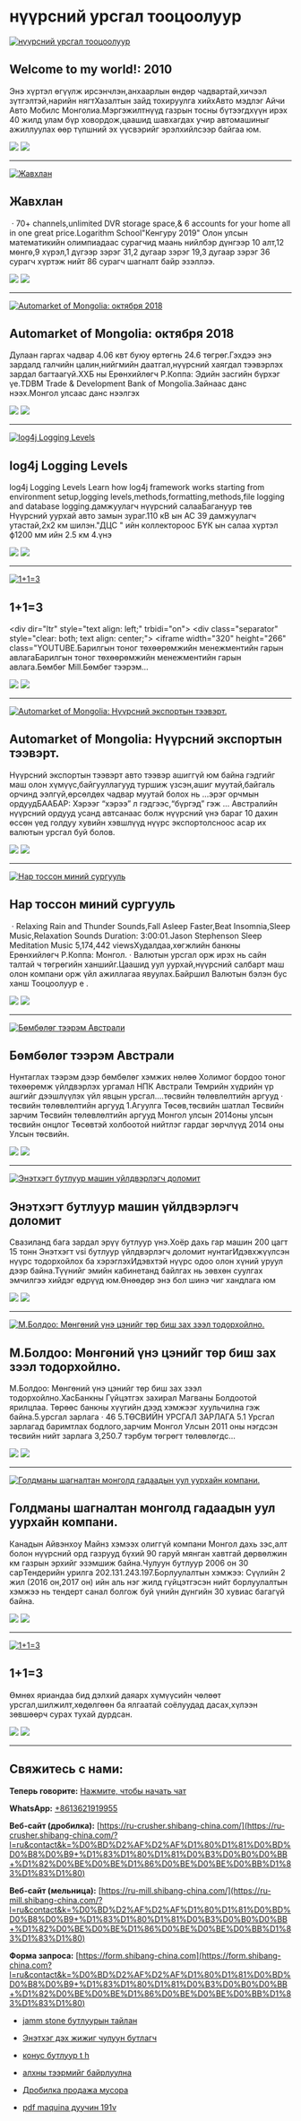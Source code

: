 # нүүрсний урсгал тооцоолуур

<a href="https://swt.shibang-china.com/?l=ru&img&k=%D0%BD%D2%AF%D2%AF%D1%80%D1%81%D0%BD%D0%B8%D0%B9+%D1%83%D1%80%D1%81%D0%B3%D0%B0%D0%BB+%D1%82%D0%BE%D0%BE%D1%86%D0%BE%D0%BE%D0%BB%D1%83%D1%83%D1%80" target="_blank">![нүүрсний урсгал тооцоолуур](http://static.shibang-china.com/all-800x300/1465.jpg)</a>

## Welcome to my world!: 2010
Энэ хүртэл өгүүлж ирсэнчлэн,анхаарлын өндөр чадвартай,хичээл зүтгэлтэй,нарийн нягтХазалтын зайд тохируулга хийхАвто мэдлэг Айчи Авто Мобилс Монголиа.Мэргэжилтнүүд газрын тосны бүтээгдхүүн ирэх 40 жилд улам бүр ховордож,цаашид шавхагдах учир автомашиныг ажиллуулах өөр түлшний эх үүсвэрийг эрэлхийлсээр байгаа юм.


<a href="https://whatsapp.shibangsoft.com/WhatsApp.php" target="_blank" title="WhatsApp">![](http://static.shibang-china.com/icon/whatsapp.png)</a> <a href="https://swt.shibang-china.com/?l=ru&icon&k=%D0%BD%D2%AF%D2%AF%D1%80%D1%81%D0%BD%D0%B8%D0%B9+%D1%83%D1%80%D1%81%D0%B3%D0%B0%D0%BB+%D1%82%D0%BE%D0%BE%D1%86%D0%BE%D0%BE%D0%BB%D1%83%D1%83%D1%80" target="_blank">![](http://static.shibang-china.com/icon/chat-ru.png)</a>

---

<a href="https://swt.shibang-china.com/?l=ru&img&k=%D0%BD%D2%AF%D2%AF%D1%80%D1%81%D0%BD%D0%B8%D0%B9+%D1%83%D1%80%D1%81%D0%B3%D0%B0%D0%BB+%D1%82%D0%BE%D0%BE%D1%86%D0%BE%D0%BE%D0%BB%D1%83%D1%83%D1%80" target="_blank">![Жавхлан](http://static.shibang-china.com/all-800x300/544.jpg)</a>

## Жавхлан
&nbsp;&#0183;&#32;70+ channels,unlimited DVR storage space,&amp; 6 accounts for your home all in one great price.Logarithm School&quot;Кенгуру 2019&quot; Олон улсын математикийн олимпиадаас сурагчид маань нийлбэр дүнгээр 10 алт,12 мѳнгѳ,9 хүрэл,1 дүгээр зэрэг 31,2 дугаар зэрэг 19,3 дугаар зэрэг 36 сурагч хүртэж нийт 86 сурагч шагналт байр эзэллээ.


<a href="https://whatsapp.shibangsoft.com/WhatsApp.php" target="_blank" title="WhatsApp">![](http://static.shibang-china.com/icon/whatsapp.png)</a> <a href="https://swt.shibang-china.com/?l=ru&icon&k=%D0%BD%D2%AF%D2%AF%D1%80%D1%81%D0%BD%D0%B8%D0%B9+%D1%83%D1%80%D1%81%D0%B3%D0%B0%D0%BB+%D1%82%D0%BE%D0%BE%D1%86%D0%BE%D0%BE%D0%BB%D1%83%D1%83%D1%80" target="_blank">![](http://static.shibang-china.com/icon/chat-ru.png)</a>

---

<a href="https://swt.shibang-china.com/?l=ru&img&k=%D0%BD%D2%AF%D2%AF%D1%80%D1%81%D0%BD%D0%B8%D0%B9+%D1%83%D1%80%D1%81%D0%B3%D0%B0%D0%BB+%D1%82%D0%BE%D0%BE%D1%86%D0%BE%D0%BE%D0%BB%D1%83%D1%83%D1%80" target="_blank">![Automarket of Mongolia: октября 2018](http://static.shibang-china.com/all-800x300/392.jpg)</a>

## Automarket of Mongolia: октября 2018
Дулаан гаргах чадвар 4.06 квт буюу өртөгнь 24.6 төгрөг.Гэхдээ энэ зардалд галчийн цалин,нийгмийн даатгал,нүүрсний хаягдал тээвэр&#173;лэх зардал багтаагүй.ХХБ ны Ерөнхийлөгч Р.Коппа: Эдийн засгийн бүрхэг үе.TDBM Trade &amp; Development Bank of Mongolia.Зайнаас данс нээх.Монгол улсаас данс нээлгэх


<a href="https://whatsapp.shibangsoft.com/WhatsApp.php" target="_blank" title="WhatsApp">![](http://static.shibang-china.com/icon/whatsapp.png)</a> <a href="https://swt.shibang-china.com/?l=ru&icon&k=%D0%BD%D2%AF%D2%AF%D1%80%D1%81%D0%BD%D0%B8%D0%B9+%D1%83%D1%80%D1%81%D0%B3%D0%B0%D0%BB+%D1%82%D0%BE%D0%BE%D1%86%D0%BE%D0%BE%D0%BB%D1%83%D1%83%D1%80" target="_blank">![](http://static.shibang-china.com/icon/chat-ru.png)</a>

---

<a href="https://swt.shibang-china.com/?l=ru&img&k=%D0%BD%D2%AF%D2%AF%D1%80%D1%81%D0%BD%D0%B8%D0%B9+%D1%83%D1%80%D1%81%D0%B3%D0%B0%D0%BB+%D1%82%D0%BE%D0%BE%D1%86%D0%BE%D0%BE%D0%BB%D1%83%D1%83%D1%80" target="_blank">![log4j Logging Levels](http://static.shibang-china.com/all-800x300/295.jpg)</a>

## log4j Logging Levels
log4j Logging Levels Learn how log4j framework works starting from environment setup,logging levels,methods,formatting,methods,file logging and database logging.дамжуулагч нүүрсний салааБагануур төв Нүүрсний уурхай авто замын зураг.110 кВ ын АС 39 дамжуулагч утастай,2х2 км шилэн.&quot;ДЦС &quot; ийн коллектороос БҮК ын салаа хүртэл ф1200 мм ийн 2.5 км 4.үнэ


<a href="https://whatsapp.shibangsoft.com/WhatsApp.php" target="_blank" title="WhatsApp">![](http://static.shibang-china.com/icon/whatsapp.png)</a> <a href="https://swt.shibang-china.com/?l=ru&icon&k=%D0%BD%D2%AF%D2%AF%D1%80%D1%81%D0%BD%D0%B8%D0%B9+%D1%83%D1%80%D1%81%D0%B3%D0%B0%D0%BB+%D1%82%D0%BE%D0%BE%D1%86%D0%BE%D0%BE%D0%BB%D1%83%D1%83%D1%80" target="_blank">![](http://static.shibang-china.com/icon/chat-ru.png)</a>

---

<a href="https://swt.shibang-china.com/?l=ru&img&k=%D0%BD%D2%AF%D2%AF%D1%80%D1%81%D0%BD%D0%B8%D0%B9+%D1%83%D1%80%D1%81%D0%B3%D0%B0%D0%BB+%D1%82%D0%BE%D0%BE%D1%86%D0%BE%D0%BE%D0%BB%D1%83%D1%83%D1%80" target="_blank">![1+1=3](http://static.shibang-china.com/all-800x300/364.jpg)</a>

## 1+1=3
&lt;div dir=&quot;ltr&quot; style=&quot;text align: left;&quot; trbidi=&quot;on&quot;&gt; &lt;div class=&quot;separator&quot; style=&quot;clear: both; text align: center;&quot;&gt; &lt;iframe width=&quot;320&quot; height=&quot;266&quot; class=&quot;YOUTUBE.Барилгын тоног төхөөрөмжийн менежментийн гарын авлагаБарилгын тоног төхөөрөмжийн менежментийн гарын авлага.Бөмбөг Mill.Бөмбөг тээрэм…


<a href="https://whatsapp.shibangsoft.com/WhatsApp.php" target="_blank" title="WhatsApp">![](http://static.shibang-china.com/icon/whatsapp.png)</a> <a href="https://swt.shibang-china.com/?l=ru&icon&k=%D0%BD%D2%AF%D2%AF%D1%80%D1%81%D0%BD%D0%B8%D0%B9+%D1%83%D1%80%D1%81%D0%B3%D0%B0%D0%BB+%D1%82%D0%BE%D0%BE%D1%86%D0%BE%D0%BE%D0%BB%D1%83%D1%83%D1%80" target="_blank">![](http://static.shibang-china.com/icon/chat-ru.png)</a>

---

<a href="https://swt.shibang-china.com/?l=ru&img&k=%D0%BD%D2%AF%D2%AF%D1%80%D1%81%D0%BD%D0%B8%D0%B9+%D1%83%D1%80%D1%81%D0%B3%D0%B0%D0%BB+%D1%82%D0%BE%D0%BE%D1%86%D0%BE%D0%BE%D0%BB%D1%83%D1%83%D1%80" target="_blank">![Automarket of Mongolia: Нүүрсний экспортын тээвэрт.](http://static.shibang-china.com/all-800x300/648.jpg)</a>

## Automarket of Mongolia: Нүүрсний экспортын тээвэрт.
Нүүрсний экспортын тээвэрт авто тээвэр ашиггүй юм байна гэдгийг маш олон хүмүүс,байгууллагууд туршиж үзсэн,ашиг муутай,байгаль орчинд ээлгүй,өрсөлдөх чадвар муутай болох нь …эрэг орчмын ордуудБААБАР: Хэрээг “хэрээ” л гэдгээс,“бүргэд” гэж … Австралийн нүүрсний ордууд усанд автсанаас болж нүүрсний үнэ бараг 10 дахин өссөн үед голдуу хувийн хэвшлүүд нүүрс экспортолсноос асар их валютын урсгал буй болов.


<a href="https://whatsapp.shibangsoft.com/WhatsApp.php" target="_blank" title="WhatsApp">![](http://static.shibang-china.com/icon/whatsapp.png)</a> <a href="https://swt.shibang-china.com/?l=ru&icon&k=%D0%BD%D2%AF%D2%AF%D1%80%D1%81%D0%BD%D0%B8%D0%B9+%D1%83%D1%80%D1%81%D0%B3%D0%B0%D0%BB+%D1%82%D0%BE%D0%BE%D1%86%D0%BE%D0%BE%D0%BB%D1%83%D1%83%D1%80" target="_blank">![](http://static.shibang-china.com/icon/chat-ru.png)</a>

---

<a href="https://swt.shibang-china.com/?l=ru&img&k=%D0%BD%D2%AF%D2%AF%D1%80%D1%81%D0%BD%D0%B8%D0%B9+%D1%83%D1%80%D1%81%D0%B3%D0%B0%D0%BB+%D1%82%D0%BE%D0%BE%D1%86%D0%BE%D0%BE%D0%BB%D1%83%D1%83%D1%80" target="_blank">![Нар тоссон миний сургууль](http://static.shibang-china.com/all-800x300/76.jpg)</a>

## Нар тоссон миний сургууль
&nbsp;&#0183;&#32;Relaxing Rain and Thunder Sounds,Fall Asleep Faster,Beat Insomnia,Sleep Music,Relaxation Sounds Duration: 3:00:01.Jason Stephenson Sleep Meditation Music 5,174,442 viewsХудалдаа,хөгжлийн банкны Ерөнхийлөгч Р.Коппа: Монгол.&nbsp;&#0183;&#32;Валютын урсгал орж ирэх нь сайн талтай ч төгрөгийн ханшийг.Цаашид уул уурхай,нүүрсний салбарт маш олон компани орж үйл ажиллагаа явуулах.Байршил Валютын бэлэн бус ханш Тооцоолуур е .


<a href="https://whatsapp.shibangsoft.com/WhatsApp.php" target="_blank" title="WhatsApp">![](http://static.shibang-china.com/icon/whatsapp.png)</a> <a href="https://swt.shibang-china.com/?l=ru&icon&k=%D0%BD%D2%AF%D2%AF%D1%80%D1%81%D0%BD%D0%B8%D0%B9+%D1%83%D1%80%D1%81%D0%B3%D0%B0%D0%BB+%D1%82%D0%BE%D0%BE%D1%86%D0%BE%D0%BE%D0%BB%D1%83%D1%83%D1%80" target="_blank">![](http://static.shibang-china.com/icon/chat-ru.png)</a>

---

<a href="https://swt.shibang-china.com/?l=ru&img&k=%D0%BD%D2%AF%D2%AF%D1%80%D1%81%D0%BD%D0%B8%D0%B9+%D1%83%D1%80%D1%81%D0%B3%D0%B0%D0%BB+%D1%82%D0%BE%D0%BE%D1%86%D0%BE%D0%BE%D0%BB%D1%83%D1%83%D1%80" target="_blank">![Бөмбөлөг тээрэм Австрали](http://static.shibang-china.com/all-800x300/813.jpg)</a>

## Бөмбөлөг тээрэм Австрали
Нунтаглах тээрэм дээр бөмбөлөг хэмжих нөлөө Холимог бордоо тоног төхөөрөмж үйлдвэрлэх ургамал НПК Австрали Төмрийн хүдрийн үр ашгийг дээшлүүлэх үйл явцын урсгал.…төсвийн төлөвлөлтийн аргууд&nbsp;&#0183;&#32;төсвийн төлөвлөлтийн аргууд 1.Агуулга Төсөв,төсвийн шатлал Төсвийн зарчим Төсвийн төлөвлөлтийн аргууд Монгол улсын 2014оны улсын төсвийн онцлог Төсөвтэй холбоотой нийтлэг гардаг зөрчлүүд 2014 оны Улсын төсвийн.


<a href="https://whatsapp.shibangsoft.com/WhatsApp.php" target="_blank" title="WhatsApp">![](http://static.shibang-china.com/icon/whatsapp.png)</a> <a href="https://swt.shibang-china.com/?l=ru&icon&k=%D0%BD%D2%AF%D2%AF%D1%80%D1%81%D0%BD%D0%B8%D0%B9+%D1%83%D1%80%D1%81%D0%B3%D0%B0%D0%BB+%D1%82%D0%BE%D0%BE%D1%86%D0%BE%D0%BE%D0%BB%D1%83%D1%83%D1%80" target="_blank">![](http://static.shibang-china.com/icon/chat-ru.png)</a>

---

<a href="https://swt.shibang-china.com/?l=ru&img&k=%D0%BD%D2%AF%D2%AF%D1%80%D1%81%D0%BD%D0%B8%D0%B9+%D1%83%D1%80%D1%81%D0%B3%D0%B0%D0%BB+%D1%82%D0%BE%D0%BE%D1%86%D0%BE%D0%BE%D0%BB%D1%83%D1%83%D1%80" target="_blank">![Энэтхэгт бутлуур машин үйлдвэрлэгч доломит](http://static.shibang-china.com/all-800x300/367.jpg)</a>

## Энэтхэгт бутлуур машин үйлдвэрлэгч доломит
Свазиланд бага зардал эрүү бутлуур үнэ.Хоёр дахь гар машин 200 цагт 15 тонн Энэтхэгт vsi бутлуур үйлдвэрлэгч доломит нунтагИдэвхжүүлсэн нүүрс тодорхойлох ба хэрэглэхИдэвхтэй нүүрс одоо олон хүний уруул дээр байна.Түүнийг эмийн кабинетанд байлгах нь зөвхөн суулгах эмчилгээ хийдэг өдрүүд юм.Өнөөдөр энэ бол шинэ чиг хандлага юм


<a href="https://whatsapp.shibangsoft.com/WhatsApp.php" target="_blank" title="WhatsApp">![](http://static.shibang-china.com/icon/whatsapp.png)</a> <a href="https://swt.shibang-china.com/?l=ru&icon&k=%D0%BD%D2%AF%D2%AF%D1%80%D1%81%D0%BD%D0%B8%D0%B9+%D1%83%D1%80%D1%81%D0%B3%D0%B0%D0%BB+%D1%82%D0%BE%D0%BE%D1%86%D0%BE%D0%BE%D0%BB%D1%83%D1%83%D1%80" target="_blank">![](http://static.shibang-china.com/icon/chat-ru.png)</a>

---

<a href="https://swt.shibang-china.com/?l=ru&img&k=%D0%BD%D2%AF%D2%AF%D1%80%D1%81%D0%BD%D0%B8%D0%B9+%D1%83%D1%80%D1%81%D0%B3%D0%B0%D0%BB+%D1%82%D0%BE%D0%BE%D1%86%D0%BE%D0%BE%D0%BB%D1%83%D1%83%D1%80" target="_blank">![М.Болдоо: Мөнгөний үнэ цэнийг төр биш зах зээл тодорхойлно.](http://static.shibang-china.com/all-800x300/973.jpg)</a>

## М.Болдоо: Мөнгөний үнэ цэнийг төр биш зах зээл тодорхойлно.
М.Болдоо: Мөнгөний үнэ цэнийг төр биш зах зээл тодорхойлно.ХасБанкны Гүйцэтгэх захирал Магваны Болдоотой ярилцлаа. Төрөөс банкны хүүгийн дээд хэмжээг хуульчилна гэж байна.5.урсгал зарлага&nbsp;&#0183;&#32;46 5.ТӨСВИЙН УРСГАЛ ЗАРЛАГА 5.1 Урсгал зарлагад баримтлах бодлого,зарчим Монгол Улсын 2011 оны нэгдсэн төсвийн нийт зарлага 3,250.7 тэрбум төгрөгт төлөвлөгдс…


<a href="https://whatsapp.shibangsoft.com/WhatsApp.php" target="_blank" title="WhatsApp">![](http://static.shibang-china.com/icon/whatsapp.png)</a> <a href="https://swt.shibang-china.com/?l=ru&icon&k=%D0%BD%D2%AF%D2%AF%D1%80%D1%81%D0%BD%D0%B8%D0%B9+%D1%83%D1%80%D1%81%D0%B3%D0%B0%D0%BB+%D1%82%D0%BE%D0%BE%D1%86%D0%BE%D0%BE%D0%BB%D1%83%D1%83%D1%80" target="_blank">![](http://static.shibang-china.com/icon/chat-ru.png)</a>

---

<a href="https://swt.shibang-china.com/?l=ru&img&k=%D0%BD%D2%AF%D2%AF%D1%80%D1%81%D0%BD%D0%B8%D0%B9+%D1%83%D1%80%D1%81%D0%B3%D0%B0%D0%BB+%D1%82%D0%BE%D0%BE%D1%86%D0%BE%D0%BE%D0%BB%D1%83%D1%83%D1%80" target="_blank">![Голдманы шагналтан монголд гадаадын уул уурхайн компани.](http://static.shibang-china.com/all-800x300/327.jpg)</a>

## Голдманы шагналтан монголд гадаадын уул уурхайн компани.
Канадын Айвэнхоу Майнз хэмээх олиггүй компани Монгол дахь зэс,алт болон нүүрсний орд газрууд бүхий 90 гаруй мянган хавтгай дөрвөлжин км газрын эрхийг эзэмшиж байна.Чулуун бутлуур 2006 он 30 capТендерийн урилга 202.131.243.197.Борлуулалтын хэмжээ: Сүүлийн 2 жил (2016 он,2017 он) ийн аль нэг жилд гүйцэтгэсэн нийт борлуулалтын хэмжээ нь тендерт санал болгож буй үнийн дүнгийн 30 хувиас багагүй байна.


<a href="https://whatsapp.shibangsoft.com/WhatsApp.php" target="_blank" title="WhatsApp">![](http://static.shibang-china.com/icon/whatsapp.png)</a> <a href="https://swt.shibang-china.com/?l=ru&icon&k=%D0%BD%D2%AF%D2%AF%D1%80%D1%81%D0%BD%D0%B8%D0%B9+%D1%83%D1%80%D1%81%D0%B3%D0%B0%D0%BB+%D1%82%D0%BE%D0%BE%D1%86%D0%BE%D0%BE%D0%BB%D1%83%D1%83%D1%80" target="_blank">![](http://static.shibang-china.com/icon/chat-ru.png)</a>

---

<a href="https://swt.shibang-china.com/?l=ru&img&k=%D0%BD%D2%AF%D2%AF%D1%80%D1%81%D0%BD%D0%B8%D0%B9+%D1%83%D1%80%D1%81%D0%B3%D0%B0%D0%BB+%D1%82%D0%BE%D0%BE%D1%86%D0%BE%D0%BE%D0%BB%D1%83%D1%83%D1%80" target="_blank">![1+1=3](http://static.shibang-china.com/all-800x300/792.jpg)</a>

## 1+1=3
Өмнөх яриандаа бид дэлхий даяарх хүмүүсийн чөлөөт урсгал,шилжилт,хөдөлгөөн ба ялгаатай соёлуудад дасах,хүлээн зөвшөөрч сурах тухай дурдсан.

<a href="https://whatsapp.shibangsoft.com/WhatsApp.php" target="_blank" title="WhatsApp">![](http://static.shibang-china.com/icon/whatsapp.png)</a> <a href="https://swt.shibang-china.com/?l=ru&icon&k=%D0%BD%D2%AF%D2%AF%D1%80%D1%81%D0%BD%D0%B8%D0%B9+%D1%83%D1%80%D1%81%D0%B3%D0%B0%D0%BB+%D1%82%D0%BE%D0%BE%D1%86%D0%BE%D0%BE%D0%BB%D1%83%D1%83%D1%80" target="_blank">![](http://static.shibang-china.com/icon/chat-ru.png)</a>

---
## Свяжитесь с нами:

**Теперь говорите:** [Нажмите, чтобы начать чат](https://swt.shibang-china.com?l=ru&contact&k=%D0%BD%D2%AF%D2%AF%D1%80%D1%81%D0%BD%D0%B8%D0%B9+%D1%83%D1%80%D1%81%D0%B3%D0%B0%D0%BB+%D1%82%D0%BE%D0%BE%D1%86%D0%BE%D0%BE%D0%BB%D1%83%D1%83%D1%80)

**WhatsApp:**  [+8613621919955](https://whatsapp.shibangsoft.com/WhatsApp.php)

**Веб-сайт (дробилка):** [https://ru-crusher.shibang-china.com/](https://ru-crusher.shibang-china.com/?l=ru&contact&k=%D0%BD%D2%AF%D2%AF%D1%80%D1%81%D0%BD%D0%B8%D0%B9+%D1%83%D1%80%D1%81%D0%B3%D0%B0%D0%BB+%D1%82%D0%BE%D0%BE%D1%86%D0%BE%D0%BE%D0%BB%D1%83%D1%83%D1%80)

**Веб-сайт (мельница):** [https://ru-mill.shibang-china.com/](https://ru-mill.shibang-china.com/?l=ru&contact&k=%D0%BD%D2%AF%D2%AF%D1%80%D1%81%D0%BD%D0%B8%D0%B9+%D1%83%D1%80%D1%81%D0%B3%D0%B0%D0%BB+%D1%82%D0%BE%D0%BE%D1%86%D0%BE%D0%BE%D0%BB%D1%83%D1%83%D1%80)

**Форма запроса:** [https://form.shibang-china.com](https://form.shibang-china.com?l=ru&contact&k=%D0%BD%D2%AF%D2%AF%D1%80%D1%81%D0%BD%D0%B8%D0%B9+%D1%83%D1%80%D1%81%D0%B3%D0%B0%D0%BB+%D1%82%D0%BE%D0%BE%D1%86%D0%BE%D0%BE%D0%BB%D1%83%D1%83%D1%80)

* [jamm stone бутлуурын тайлан](../129/jamm%20stone%20%D0%B1%D1%83%D1%82%D0%BB%D1%83%D1%83%D1%80%D1%8B%D0%BD%20%D1%82%D0%B0%D0%B9%D0%BB%D0%B0%D0%BD.md)

* [Энэтхэг дэх жижиг чулуун бутлагч](../126/%D0%AD%D0%BD%D1%8D%D1%82%D1%85%D1%8D%D0%B3%20%D0%B4%D1%8D%D1%85%20%D0%B6%D0%B8%D0%B6%D0%B8%D0%B3%20%D1%87%D1%83%D0%BB%D1%83%D1%83%D0%BD%20%D0%B1%D1%83%D1%82%D0%BB%D0%B0%D0%B3%D1%87.md)

* [конус бутлуур t h](../130/%D0%BA%D0%BE%D0%BD%D1%83%D1%81%20%D0%B1%D1%83%D1%82%D0%BB%D1%83%D1%83%D1%80%20t%20h.md)

* [алхны тээрмийг байрлуулна](../128/%D0%B0%D0%BB%D1%85%D0%BD%D1%8B%20%D1%82%D1%8D%D1%8D%D1%80%D0%BC%D0%B8%D0%B9%D0%B3%20%D0%B1%D0%B0%D0%B9%D1%80%D0%BB%D1%83%D1%83%D0%BB%D0%BD%D0%B0.md)

* [Дробилка продажа мусора](../126/%D0%94%D1%80%D0%BE%D0%B1%D0%B8%D0%BB%D0%BA%D0%B0%20%D0%BF%D1%80%D0%BE%D0%B4%D0%B0%D0%B6%D0%B0%20%D0%BC%D1%83%D1%81%D0%BE%D1%80%D0%B0.md)

* [pdf maquina дуучин 191v](../130/pdf%20maquina%20%D0%B4%D1%83%D1%83%D1%87%D0%B8%D0%BD%20191v.md)